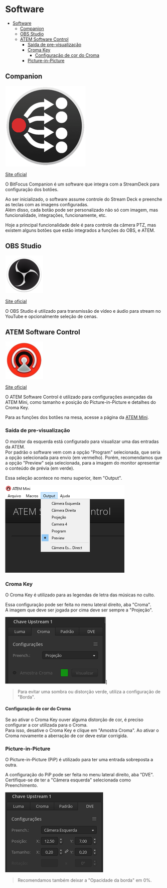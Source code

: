 # Software

- [Software](#software)
  - [Companion](#companion)
  - [OBS Studio](#obs-studio)
  - [ATEM Software Control](#atem-software-control)
    - [Saída de pre-visualização](#saída-de-pre-visualização)
    - [Croma Key](#croma-key)
      - [Configuração de cor do Croma](#configuração-de-cor-do-croma)
    - [Picture-in-Picture](#picture-in-picture)

## Companion

![Companion](imgs/companion-logo.png)

[Site oficial](https://bitfocus.io/companion)

O BitFocus Companion é um software que integra com a StreamDeck para configuração dos botões.

Ao ser inicializado, o software assume controle do Stream Deck e preenche as teclas com as imagens configuradas.  
Além disso, cada botão pode ser personalizado não só com imagem, mas funcionalidade, integrações, funcionamente, etc.

Hoje a principal funcionalidade dele é para controle da câmera PTZ, mas existem alguns botões que estão integrados a
funções do OBS, e ATEM.

## OBS Studio

![Logo OBS](imgs/obs-logo.png)

[Site oficial](https://obsproject.com/)

O OBS Studio é utilizado para transmissão de vídeo e áudio para stream no YouTube e opcionalmente seleção de cenas.

## ATEM Software Control

![Logo ATEM](imgs/atem-logo.jpg)

[Site oficial](https://www.blackmagicdesign.com/products/atemmini/software)

O ATEM Software Control é utilizado para configurações avançadas da ATEM Mini, como tamanho e posição do Picture-in-Picture e detalhes do Croma Key.

Para as funções dos botões na mesa, acesse a página da [ATEM Mini](atem-mini.md).

### Saída de pre-visualização

O monitor da esquerda está configurado para visualizar uma das entradas da ATEM.  
Por padrão o software vem com a opção "Program" selecionada, que seria a opção selecionada para envio (em vermelho). Porém, recomendamos que a opção "Preview" seja selecionada, para a imagem do monitor apresentar o conteúdo de prévia (em verde).

Essa seleção acontece no menu superior, item "Output".

![Output](imgs/atem-output.png)

### Croma Key

O Croma Key é utilizado para as legendas de letra das músicas no culto.

Essa configuração pode ser feita no menu lateral direito, aba "Croma".  
A imagem que deve ser jogada por cima deve ser sempre a "Projeção".

![Croma](imgs/atem-croma.png)]

> Para evitar uma sombra ou distorção verde, utiliza a configuração de "Borda".

#### Configuração de cor do Croma

Se ao ativar o Croma Key ouver alguma distorção de cor, é preciso configurar a cor
utilizada para o Croma.  
Para isso, desative o Croma Key e clique em "Amostra Croma". Ao ativar o Croma novamente
a aberração de cor deve estar corrigida.

### Picture-in-Picture

O Picture-in-Picture (PiP) é utilizado para ter uma entrada sobreposta a outra.

A configuração do PiP pode ser feita no menu lateral direito, aba "DVE".  
Certifique-se de ter a "Câmera esquerda" selecionada como Preenchimento.

![DVE](imgs/atem-dve.png)

> Recomendamos também deixar a "Opacidade da borda" em 0%.
